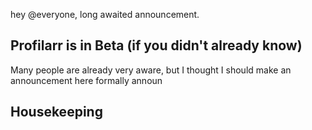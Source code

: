 hey @everyone, long awaited announcement. 

## Profilarr is in Beta (if you didn't already know)

Many people are already very aware, but I thought I should make an announcement here formally announ

## Housekeeping

